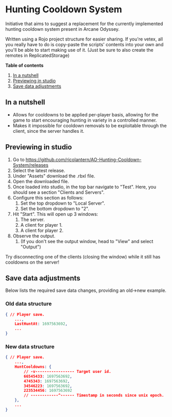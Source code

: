 # Hunting Cooldown System
Initiative that aims to suggest a replacement for the currently implemented hunting cooldown system present in Arcane Odyssey.

Written using a Rojo project structure for easier sharing.
If you're vetex, all you really have to do is copy-paste the scripts' contents into your own and you'll be able to start making use of it.
(Just be sure to also create the remotes in ReplicatedStorage)

**Table of contents**
1. [In a nutshell](#in-a-nutshell)
1. [Previewing in studio](#previewing-in-studio)
1. [Save data adjustments](#save-data-adjustments)

## In a nutshell
- Allows for cooldowns to be applied per-player basis, allowing for the game to start encouraging hunting in variety in a controlled manner.
- Makes it impossible for cooldown removals to be exploitable through the client, since the server handles it.

## Previewing in studio
1. Go to https://github.com/ricolantern/AO-Hunting-Cooldown-System/releases
2. Select the latest release.
3. Under "Assets" download the .rbxl file.
4. Open the downloaded file.
5. Once loaded into studio, in the top bar navigate to "Test". Here, you should see a section "Clients and Servers".
6. Configure this section as follows:
    1. Set the top dropdown to "Local Server".
    2. Set the bottom dropdown to "2".
7. Hit "Start". This will open up 3 windows:
    1. The server.
    2. A client for player 1.
    3. A client for player 2.
8. Observe the output.
    1. (If you don't see the output window, head to "View" and select "Output")

Try disconnecting one of the clients (closing the window) while it still has cooldowns on the server!

## Save data adjustments
Below lists the required save data changes, providing an old->new example.
### Old data structure
```json
{ // Player save.
    ...,
    LastHuntAt: 1697563692,
    ...
}
```
### New data structure
```json
{ // Player save.
    ...,
    HuntCooldowns: {
        // -v----------------- Target user id.
        66545433: 1697563692,
        4745343: 1697563692,
        34546223: 1697563692,
        223534456: 1697563692
        // ------------^------ Timestamp in seconds since unix epoch.
    },
    ...
}
```